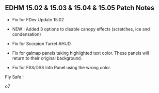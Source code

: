 ## EDHM 15.02 & 15.03 & 15.04 & 15.05 Patch Notes

- Fix for FDev Update 15.02

- NEW : Added 3 options to disable canopy effects (scratches, ice and condensation)

- Fix for Scorpion Turret AHUD

- Fix for galmap panels taking highlighted text color. These panels will return to their original background.

- Fix for FSS/DSS Info Panel using the wrong color.

Fly Safe !

o7
